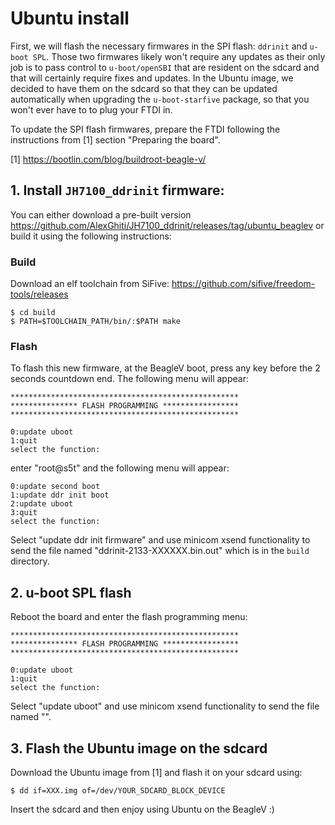 # Ubuntu install

First, we will flash the necessary firmwares in the SPI flash: `ddrinit` and `u-boot SPL`. Those two firmwares likely won't require any updates as their only job is to pass control to `u-boot/openSBI` that are resident on the sdcard and that will certainly require fixes and updates. In the Ubuntu image, we decided to have them on the sdcard so that they can be updated automatically when upgrading the `u-boot-starfive` package, so that you won't ever have to to plug your FTDI in.

To update the SPI flash firmwares, prepare the FTDI following the instructions from [1] section "Preparing the board".

[1] https://bootlin.com/blog/buildroot-beagle-v/

## 1. Install `JH7100_ddrinit` firmware:

You can either download a pre-built version https://github.com/AlexGhiti/JH7100_ddrinit/releases/tag/ubuntu_beaglev or build it using the following instructions:

### Build

Download an elf toolchain from SiFive: https://github.com/sifive/freedom-tools/releases


	$ cd build
	$ PATH=$TOOLCHAIN_PATH/bin/:$PATH make


### Flash

To flash this new firmware, at the BeagleV boot, press any key before the 2 seconds countdown end.
The following menu will appear:


	***************************************************
	*************** FLASH PROGRAMMING *****************
	***************************************************

	0:update uboot
	1:quit
	select the function:


enter "root@s5t" and the following menu will appear:


	0:update second boot
	1:update ddr init boot
	2:update uboot
	3:quit
	select the function:


Select "update ddr init firmware" and use minicom xsend functionality to send the file named "ddrinit-2133-XXXXXX.bin.out" which is in the `build` directory.


## 2. u-boot SPL flash

Reboot the board and enter the flash programming menu:


	***************************************************
	*************** FLASH PROGRAMMING *****************
	***************************************************

	0:update uboot
	1:quit
	select the function:


Select "update uboot" and use minicom xsend functionality to send the file named "".


## 3. Flash the Ubuntu image on the sdcard

Download the Ubuntu image from [1] and flash it on your sdcard using:


	$ dd if=XXX.img of=/dev/YOUR_SDCARD_BLOCK_DEVICE


Insert the sdcard and then enjoy using Ubuntu on the BeagleV :)
